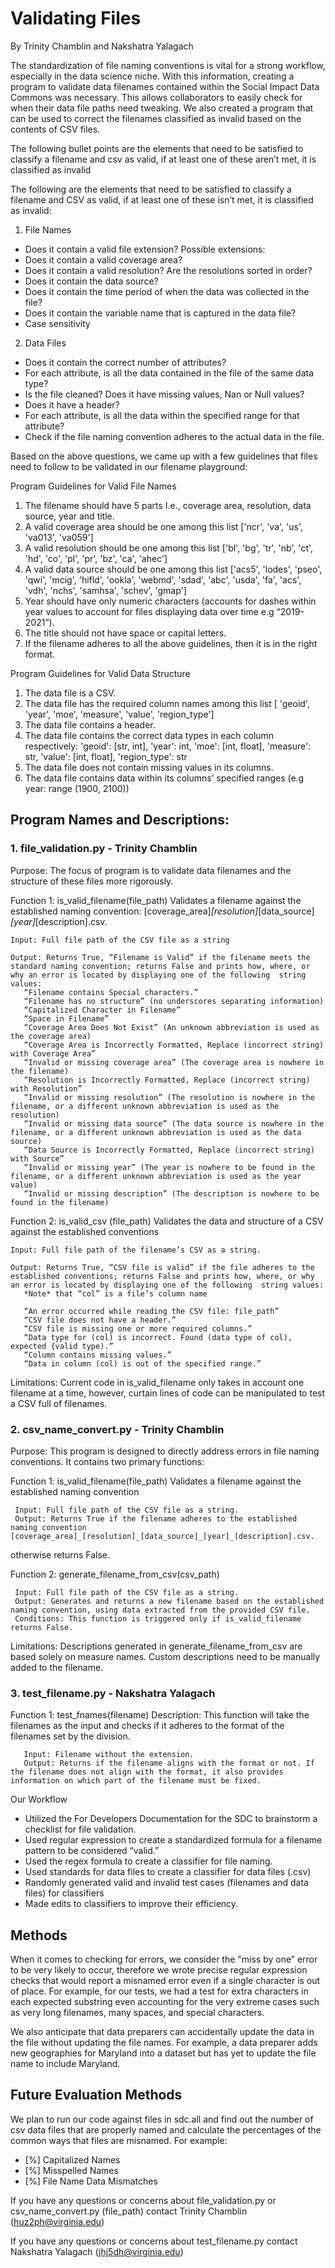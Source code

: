 # Validating Files
By Trinity Chamblin and Nakshatra Yalagach 

The standardization of file naming conventions is vital for a strong workflow, especially in the data science niche. With this information, creating a program to validate data filenames contained within the Social Impact Data Commons was necessary. This allows collaborators to easily check for when their data file paths need tweaking. We also created a program that can be used to correct the filenames classified as invalid based on the contents of CSV files.  

The following bullet points are the elements that need to be satisfied to classify a filename and csv as valid, if at least one of these aren’t met, it is classified as invalid

The following are the elements that need to be satisfied to classify a filename and CSV as valid, if at least one of these isn’t met, it is classified as invalid: 
1. File Names
- Does it contain a valid file extension? Possible extensions:  
- Does it contain a valid coverage area? 
- Does it contain a valid resolution? Are the resolutions sorted in order? 
- Does it contain the data source? 
- Does it contain the time period of when the data was collected in the file? 
- Does it contain the variable name that is captured in the data file? 
- Case sensitivity
  
2. Data Files
- Does it contain the correct number of attributes? 
- For each attribute, is all the data contained in the file of the same data type? 
- Is the file cleaned? Does it have missing values, Nan or Null values? 
- Does it have a header? 
- For each attribute, is all the data within the specified range for that attribute? 
- Check if the file naming convention adheres to the actual data in the file.

Based on the above questions, we came up with a few guidelines that files need to follow to be validated in our filename playground:

Program Guidelines for Valid File Names

1.	The filename should have 5 parts I.e., coverage area, resolution, data source, year and title.
2.	A valid coverage area should be one among this list ['ncr', 'va', 'us', 'va013', 'va059']
3.	A valid resolution should be one among this list ['bl', 'bg', 'tr', 'nb', 'ct', 'hd', 'co', 'pl', 'pr', 'bz', 'ca', 'ahec']
4.	A valid data source should be one among this list ['acs5', 'lodes', 'pseo', 'qwi', 'mcig', 'hifld', 'ookla', 'webmd', 'sdad', 'abc', 'usda', 'fa',  'acs', 'vdh', 'nchs', 'samhsa', 'schev', 'gmap']
5.	Year should have only numeric characters (accounts for dashes within year values to account for files displaying data over time e.g “2019-2021”).
6.	The title should not have space or capital letters.
7.	If the filename adheres to all the above guidelines, then it is in the right format.

Program Guidelines for Valid Data Structure

1.	The data file is a CSV.
2.	The data file has the required column names among this list [ 'geoid', 'year', 'moe', 'measure', 'value', 'region_type']
3.	The data file contains a header.
4.	The data file contains the correct data types in each column respectively: 'geoid': [str, int], 'year': int, 'moe': [int, float], 'measure': str, 'value': [int, float], 'region_type': str
5.	The data file does not contain missing values in its columns.
6.	The data file contains data within its columns’  specified ranges (e.g year: range (1900, 2100))



## Program Names and Descriptions:

### 1. file_validation.py - Trinity Chamblin
Purpose: The focus of  program is to validate data filenames and the structure of these files more rigorously.

Function 1: is_valid_filename(file_path)
Validates a filename against the established naming convention:
 [coverage_area]_[resolution]_[data_source]_[year]_[description].csv.
     
    Input: Full file path of the CSV file as a string
     
    Output: Returns True, “Filename is Valid” if the filename meets the standard naming convention; returns False and prints how, where, or why an error is located by displaying one of the following  string values:
       “Filename contains Special characters.”
       “Filename has no structure” (no underscores separating information)
       “Capitalized Character in Filename”
       “Space in Filename”
       “Coverage Area Does Not Exist” (An unknown abbreviation is used as the coverage area)
       “Coverage Area is Incorrectly Formatted, Replace (incorrect string) with Coverage Area”
       “Invalid or missing coverage area” (The coverage area is nowhere in the filename)
       “Resolution is Incorrectly Formatted, Replace (incorrect string) with Resolution”
       “Invalid or missing resolution” (The resolution is nowhere in the filename, or a different unknown abbreviation is used as the resolution)
       “Invalid or missing data source” (The data source is nowhere in the filename, or a different unknown abbreviation is used as the data source)
       “Data Source is Incorrectly Formatted, Replace (incorrect string) with Source”
       “Invalid or missing year” (The year is nowhere to be found in the filename, or a different unknown abbreviation is used as the year value)
       “Invalid or missing description” (The description is nowhere to be found in the filename)



Function 2: is_valid_csv (file_path) 
Validates the data and structure of a CSV against the established conventions

    Input: Full file path of the filename’s CSV as a string.
       
    Output: Returns True, “CSV file is valid” if the file adheres to the established conventions; returns False and prints how, where, or why an error is located by displaying one of the following  string values: 
       *Note* that “col” is a file’s column name 
       
       “An error occurred while reading the CSV file: file_path”
       “CSV file does not have a header.”
       “CSV file is missing one or more required columns.”
       “Data type for (col) is incorrect. Found (data type of col), expected {valid type).”
       “Column contains missing values.”
       “Data in column (col) is out of the specified range.”

Limitations: 
Current code in is_valid_filename only takes in account one filename at a time, however, curtain lines of code can be manipulated to test a CSV full of filenames.


### 2. csv_name_convert.py - Trinity Chamblin
Purpose: This program is designed to directly address errors in file naming conventions. It contains two primary functions:

Function 1: is_valid_filename(file_path)
Validates a filename against the established naming convention
         
     Input: Full file path of the CSV file as a string.
     Output: Returns True if the filename adheres to the established naming convention [coverage_area]_[resolution]_[data_source]_[year]_[description].csv.
otherwise returns False.

Function 2: generate_filename_from_csv(csv_path)
  
     Input: Full file path of the CSV file as a string.
     Output: Generates and returns a new filename based on the established naming convention, using data extracted from the provided CSV file.
     Conditions: This function is triggered only if is_valid_filename returns False.
        
Limitations: 
Descriptions generated in generate_filename_from_csv are based solely on measure names. Custom descriptions need to be manually added to the filename.

### 3. test_filename.py - Nakshatra Yalagach
Function 1: test_fnames(filename)
Description: This function will take the filenames as the input and checks if it adheres to the format of the filenames set by the division.

       Input: Filename without the extension.
       Output: Returns if the filename aligns with the format or not. If the filename does not align with the format, it also provides information on which part of the filename must be fixed. 

Our Workflow
-	Utilized the For Developers Documentation for the SDC to brainstorm a checklist for file validation.
-	Used regular expression to create a standardized formula for a filename pattern to be considered “valid.”
-	Used the regex formula to create a classifier for file naming.
-	Used standards for data files to create a classifier for data files (.csv)
-	Randomly generated valid and invalid test cases (filenames and data files) for classifiers 
-	Made edits to classifiers to improve their efficiency.

## Methods
When it comes to checking for errors, we consider the "miss by one” error to be very likely to occur, therefore we wrote precise regular expression checks that would report a misnamed error even if a single character is out of place. For example, for our tests, we had a test for extra characters in each expected substring even accounting for the very extreme cases such as very long filenames, many spaces, and special characters. 

We also anticipate that data preparers can accidentally update the data in the file without updating the file names. For example, a data preparer adds new geographies for Maryland into a dataset but has yet to update the file name to include Maryland. 

## Future Evaluation Methods
We plan to run our code against files in sdc.all and find out the number of csv data files that are properly named and calculate the percentages of the common ways that files are misnamed. For example: 
- [%] Capitalized Names
- [%] Misspelled Names      
- [%] File Name Data Mismatches

If you have any questions or concerns about file_validation.py or csv_name_convert.py (file_path) 
 contact Trinity Chamblin (huz2ph@virginia.edu)

If you have any questions or concerns about test_filename.py  contact Nakshatra Yalagach (jhj5dh@virginia.edu)

